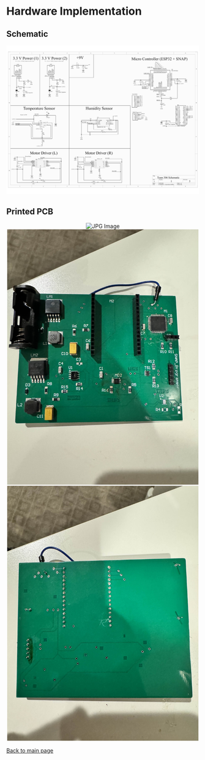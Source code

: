 # Hardware Implementation

## Schematic

![JPG Image](docs/Team_Schematic-1.png)

## Printed PCB

<div align="center">
    <img src="docs/Team_PCB(front).png" alt="JPG Image" width="500" />
</div>

<div align="center">
    <img src="docs/IMG_3067.jpg" alt="JPG Image" width="500" />
</div>

<div align="center">
    <img src="docs/IMG_3069.jpg" alt="JPG Image" width="500" />
</div>

[Back to main page](./index.md)
